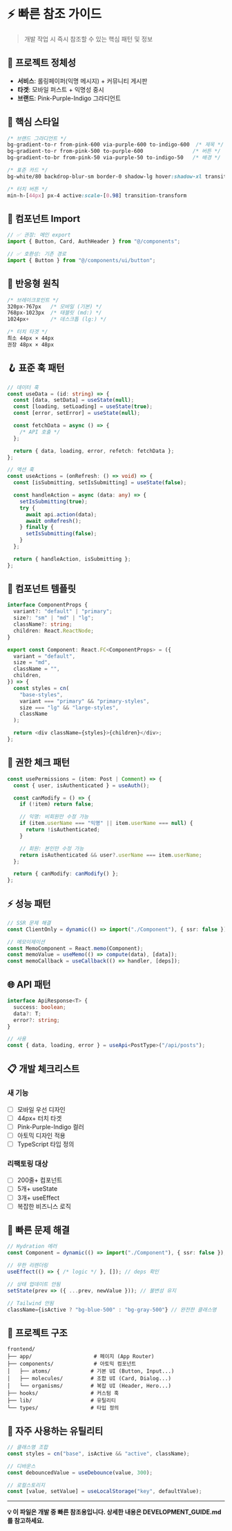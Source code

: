 # ⚡ 빠른 참조 가이드

> 개발 작업 시 즉시 참조할 수 있는 핵심 패턴 및 정보

## 🎯 프로젝트 정체성

- **서비스**: 롤링페이퍼(익명 메시지) + 커뮤니티 게시판
- **타겟**: 모바일 퍼스트 + 익명성 중시
- **브랜드**: Pink-Purple-Indigo 그라디언트

## 🎨 핵심 스타일

```css
/* 브랜드 그라디언트 */
bg-gradient-to-r from-pink-600 via-purple-600 to-indigo-600  /* 제목 */
bg-gradient-to-r from-pink-500 to-purple-600                /* 버튼 */
bg-gradient-to-br from-pink-50 via-purple-50 to-indigo-50   /* 배경 */

/* 표준 카드 */
bg-white/80 backdrop-blur-sm border-0 shadow-lg hover:shadow-xl transition-shadow rounded-lg

/* 터치 버튼 */
min-h-[44px] px-4 active:scale-[0.98] transition-transform
```

## 🧬 컴포넌트 Import

```typescript
// ✅ 권장: 메인 export
import { Button, Card, AuthHeader } from "@/components";

// ✅ 호환성: 기존 경로
import { Button } from "@/components/ui/button";
```

## 📱 반응형 원칙

```css
/* 브레이크포인트 */
320px-767px   /* 모바일 (기본) */
768px-1023px  /* 태블릿 (md:) */
1024px+       /* 데스크톱 (lg:) */

/* 터치 타겟 */
최소 44px × 44px
권장 48px × 48px
```

## 🪝 표준 훅 패턴

```typescript
// 데이터 훅
const useData = (id: string) => {
  const [data, setData] = useState(null);
  const [loading, setLoading] = useState(true);
  const [error, setError] = useState(null);

  const fetchData = async () => {
    /* API 호출 */
  };

  return { data, loading, error, refetch: fetchData };
};

// 액션 훅
const useActions = (onRefresh: () => void) => {
  const [isSubmitting, setIsSubmitting] = useState(false);

  const handleAction = async (data: any) => {
    setIsSubmitting(true);
    try {
      await api.action(data);
      await onRefresh();
    } finally {
      setIsSubmitting(false);
    }
  };

  return { handleAction, isSubmitting };
};
```

## 🎯 컴포넌트 템플릿

```typescript
interface ComponentProps {
  variant?: "default" | "primary";
  size?: "sm" | "md" | "lg";
  className?: string;
  children: React.ReactNode;
}

export const Component: React.FC<ComponentProps> = ({
  variant = "default",
  size = "md",
  className = "",
  children,
}) => {
  const styles = cn(
    "base-styles",
    variant === "primary" && "primary-styles",
    size === "lg" && "large-styles",
    className
  );

  return <div className={styles}>{children}</div>;
};
```

## 🔐 권한 체크 패턴

```typescript
const usePermissions = (item: Post | Comment) => {
  const { user, isAuthenticated } = useAuth();

  const canModify = () => {
    if (!item) return false;

    // 익명: 비회원만 수정 가능
    if (item.userName === "익명" || item.userName === null) {
      return !isAuthenticated;
    }

    // 회원: 본인만 수정 가능
    return isAuthenticated && user?.userName === item.userName;
  };

  return { canModify: canModify() };
};
```

## ⚡ 성능 패턴

```typescript
// SSR 문제 해결
const ClientOnly = dynamic(() => import("./Component"), { ssr: false });

// 메모이제이션
const MemoComponent = React.memo(Component);
const memoValue = useMemo(() => compute(data), [data]);
const memoCallback = useCallback(() => handler, [deps]);
```

## 🌐 API 패턴

```typescript
interface ApiResponse<T> {
  success: boolean;
  data?: T;
  error?: string;
}

// 사용
const { data, loading, error } = useApi<PostType>("/api/posts");
```

## 📋 개발 체크리스트

### 새 기능

- [ ] 모바일 우선 디자인
- [ ] 44px+ 터치 타겟
- [ ] Pink-Purple-Indigo 컬러
- [ ] 아토믹 디자인 적용
- [ ] TypeScript 타입 정의

### 리팩토링 대상

- [ ] 200줄+ 컴포넌트
- [ ] 5개+ useState
- [ ] 3개+ useEffect
- [ ] 복잡한 비즈니스 로직

## 🐛 빠른 문제 해결

```typescript
// Hydration 에러
const Component = dynamic(() => import("./Component"), { ssr: false });

// 무한 리렌더링
useEffect(() => { /* logic */ }, []); // deps 확인

// 상태 업데이트 안됨
setState(prev => ({ ...prev, newValue })); // 불변성 유지

// Tailwind 안됨
className={isActive ? "bg-blue-500" : "bg-gray-500"} // 완전한 클래스명
```

## 📁 프로젝트 구조

```
frontend/
├── app/                    # 페이지 (App Router)
├── components/             # 아토믹 컴포넌트
│   ├── atoms/             # 기본 UI (Button, Input...)
│   ├── molecules/         # 조합 UI (Card, Dialog...)
│   └── organisms/         # 복잡 UI (Header, Hero...)
├── hooks/                 # 커스텀 훅
├── lib/                   # 유틸리티
└── types/                 # 타입 정의
```

## 🔧 자주 사용하는 유틸리티

```typescript
// 클래스명 조합
const styles = cn("base", isActive && "active", className);

// 디바운스
const debouncedValue = useDebounce(value, 300);

// 로컬스토리지
const [value, setValue] = useLocalStorage("key", defaultValue);
```

---

**💡 이 파일은 개발 중 빠른 참조용입니다. 상세한 내용은 DEVELOPMENT_GUIDE.md를 참고하세요.**
